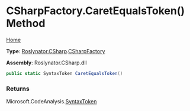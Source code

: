 # CSharpFactory\.CaretEqualsToken\(\) Method

[Home](../../../../README.md)

**Type**: [Roslynator.CSharp](../../README.md)\.[CSharpFactory](../README.md)

**Assembly**: Roslynator\.CSharp\.dll

```csharp
public static SyntaxToken CaretEqualsToken()
```

### Returns

Microsoft\.CodeAnalysis\.[SyntaxToken](https://docs.microsoft.com/en-us/dotnet/api/microsoft.codeanalysis.syntaxtoken)

